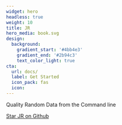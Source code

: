 ```yaml
---
widget: hero
headless: true
weight: 10
title: JR
hero_media: book.svg
design:
  background:
    gradient_start: '#4bb4e3'
    gradient_end: '#2b94c3'
    text_color_light: true
cta:
  url: docs/
  label: Get Started
  icon_pack: fas
  icon:
---
```

Quality Random Data from the Command line

<a class="github-button" href="https://github.com/ugol/jr" data-icon="octicon-star" data-size="large" data-show-count="true" aria-label="Star JR">Star JR on Github</a><br>
<script async defer src="https://buttons.github.io/buttons.js"></script>
